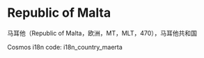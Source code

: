 # Republic of Malta

马耳他（Republic of Malta，欧洲，MT，MLT，470），马耳他共和国

Cosmos i18n code: i18n_country_maerta